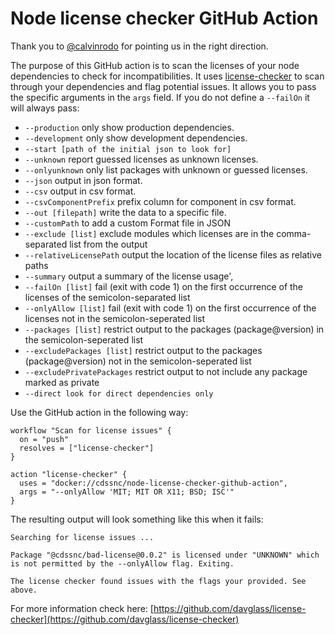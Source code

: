 # Node license checker GitHub Action

Thank you to [@calvinrodo](https://github.com/calvinrodo) for pointing us in the right direction.

The purpose of this GitHub action is to scan the licenses of your node dependencies to check for incompatibilities. It uses [license-checker](https://github.com/davglass/license-checker) to scan through your dependencies and flag potential issues. It allows you to pass the specific arguments in the `args` field. If you do not define a `--failOn` it will always pass:

* `--production` only show production dependencies.
* `--development` only show development dependencies.
* `--start [path of the initial json to look for]`
* `--unknown` report guessed licenses as unknown licenses.
* `--onlyunknown` only list packages with unknown or guessed licenses.
* `--json` output in json format.
* `--csv` output in csv format.
* `--csvComponentPrefix` prefix column for component in csv format.
* `--out [filepath]` write the data to a specific file.
* `--customPath` to add a custom Format file in JSON
* `--exclude [list]` exclude modules which licenses are in the comma-separated list from the output
* `--relativeLicensePath` output the location of the license files as relative paths
* `--summary` output a summary of the license usage',
* `--failOn [list]` fail (exit with code 1) on the first occurrence of the licenses of the semicolon-separated list
* `--onlyAllow [list]` fail (exit with code 1) on the first occurrence of the licenses not in the semicolon-seperated list
* `--packages [list]` restrict output to the packages (package@version) in the semicolon-seperated list
* `--excludePackages [list]` restrict output to the packages (package@version) not in the semicolon-seperated list
* `--excludePrivatePackages` restrict output to not include any package marked as private
* `--direct look for direct dependencies only`

Use the GitHub action in the following way:

```
workflow "Scan for license issues" {
  on = "push"
  resolves = ["license-checker"]
}

action "license-checker" {
  uses = "docker://cdssnc/node-license-checker-github-action",
  args = "--onlyAllow 'MIT; MIT OR X11; BSD; ISC'"
}

```

The resulting output will look something like this when it fails:

```
Searching for license issues ...

Package "@cdssnc/bad-license@0.0.2" is licensed under "UNKNOWN" which is not permitted by the --onlyAllow flag. Exiting.

The license checker found issues with the flags your provided. See above.
```

For more information check here:
[https://github.com/davglass/license-checker](https://github.com/davglass/license-checker)
